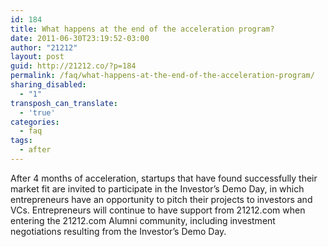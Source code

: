 ```yaml
---
id: 184
title: What happens at the end of the acceleration program?
date: 2011-06-30T23:19:52-03:00
author: "21212"
layout: post
guid: http://21212.co/?p=184
permalink: /faq/what-happens-at-the-end-of-the-acceleration-program/
sharing_disabled:
  - "1"
transposh_can_translate:
  - 'true'
categories:
  - faq
tags:
  - after
---
```

After 4 months of acceleration, startups that have found successfully their market fit are invited to participate in the Investor’s Demo Day, in which entrepreneurs have an opportunity to pitch their projects to investors and VCs. Entrepreneurs will continue to have support from 21212.com when entering the 21212.com Alumni community, including investment negotiations resulting from the Investor’s Demo Day.